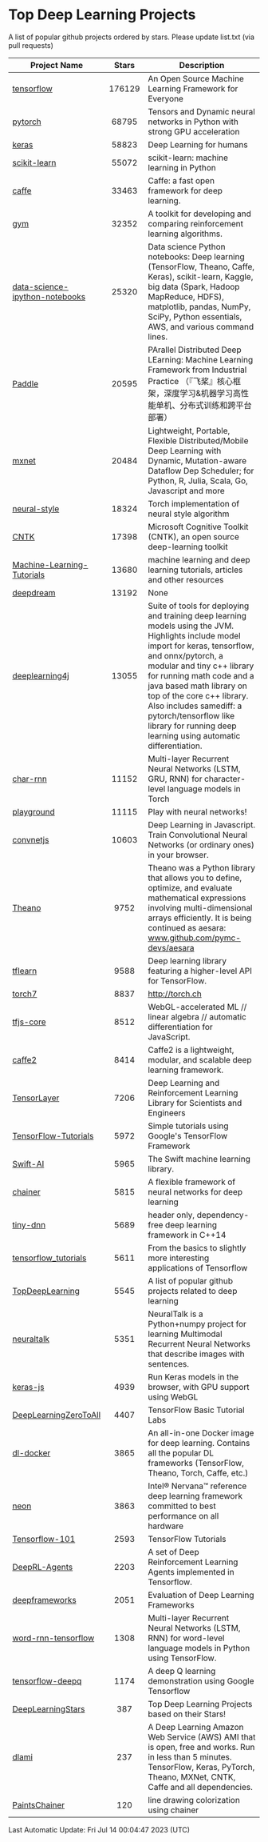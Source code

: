 # Top Deep Learning Projects
A list of popular github projects ordered by stars.
Please update list.txt (via pull requests)

|Project Name| Stars | Description |
| ---------- |:-----:| ----------- |
| [tensorflow](https://github.com/tensorflow/tensorflow) | 176129 | An Open Source Machine Learning Framework for Everyone |
| [pytorch](https://github.com/pytorch/pytorch) | 68795 | Tensors and Dynamic neural networks in Python with strong GPU acceleration |
| [keras](https://github.com/keras-team/keras) | 58823 | Deep Learning for humans |
| [scikit-learn](https://github.com/scikit-learn/scikit-learn) | 55072 | scikit-learn: machine learning in Python |
| [caffe](https://github.com/BVLC/caffe) | 33463 | Caffe: a fast open framework for deep learning. |
| [gym](https://github.com/openai/gym) | 32352 | A toolkit for developing and comparing reinforcement learning algorithms. |
| [data-science-ipython-notebooks](https://github.com/donnemartin/data-science-ipython-notebooks) | 25320 | Data science Python notebooks: Deep learning (TensorFlow, Theano, Caffe, Keras), scikit-learn, Kaggle, big data (Spark, Hadoop MapReduce, HDFS), matplotlib, pandas, NumPy, SciPy, Python essentials, AWS, and various command lines. |
| [Paddle](https://github.com/PaddlePaddle/Paddle) | 20595 | PArallel Distributed Deep LEarning: Machine Learning Framework from Industrial Practice （『飞桨』核心框架，深度学习&机器学习高性能单机、分布式训练和跨平台部署） |
| [mxnet](https://github.com/apache/mxnet) | 20484 | Lightweight, Portable, Flexible Distributed/Mobile Deep Learning with Dynamic, Mutation-aware Dataflow Dep Scheduler; for Python, R, Julia, Scala, Go, Javascript and more |
| [neural-style](https://github.com/jcjohnson/neural-style) | 18324 | Torch implementation of neural style algorithm |
| [CNTK](https://github.com/microsoft/CNTK) | 17398 | Microsoft Cognitive Toolkit (CNTK), an open source deep-learning toolkit |
| [Machine-Learning-Tutorials](https://github.com/ujjwalkarn/Machine-Learning-Tutorials) | 13680 | machine learning and deep learning tutorials, articles and other resources  |
| [deepdream](https://github.com/google/deepdream) | 13192 | None |
| [deeplearning4j](https://github.com/deeplearning4j/deeplearning4j) | 13055 | Suite of tools for deploying and training deep learning models using the JVM. Highlights include model import for keras, tensorflow, and onnx/pytorch, a modular and tiny c++ library for running math code and a java based math library on top of the core c++ library. Also includes samediff: a pytorch/tensorflow like library for running deep learning using automatic differentiation. |
| [char-rnn](https://github.com/karpathy/char-rnn) | 11152 | Multi-layer Recurrent Neural Networks (LSTM, GRU, RNN) for character-level language models in Torch |
| [playground](https://github.com/tensorflow/playground) | 11115 | Play with neural networks! |
| [convnetjs](https://github.com/karpathy/convnetjs) | 10603 | Deep Learning in Javascript. Train Convolutional Neural Networks (or ordinary ones) in your browser. |
| [Theano](https://github.com/Theano/Theano) | 9752 | Theano was a Python library that allows you to define, optimize, and evaluate mathematical expressions involving multi-dimensional arrays efficiently. It is being continued as aesara: www.github.com/pymc-devs/aesara |
| [tflearn](https://github.com/tflearn/tflearn) | 9588 | Deep learning library featuring a higher-level API for TensorFlow. |
| [torch7](https://github.com/torch/torch7) | 8837 | http://torch.ch |
| [tfjs-core](https://github.com/tensorflow/tfjs-core) | 8512 | WebGL-accelerated ML // linear algebra // automatic differentiation for JavaScript. |
| [caffe2](https://github.com/facebookarchive/caffe2) | 8414 | Caffe2 is a lightweight, modular, and scalable deep learning framework. |
| [TensorLayer](https://github.com/tensorlayer/TensorLayer) | 7206 | Deep Learning and Reinforcement Learning Library for Scientists and Engineers  |
| [TensorFlow-Tutorials](https://github.com/nlintz/TensorFlow-Tutorials) | 5972 | Simple tutorials using Google's TensorFlow Framework |
| [Swift-AI](https://github.com/Swift-AI/Swift-AI) | 5965 | The Swift machine learning library. |
| [chainer](https://github.com/chainer/chainer) | 5815 | A flexible framework of neural networks for deep learning |
| [tiny-dnn](https://github.com/tiny-dnn/tiny-dnn) | 5689 | header only, dependency-free deep learning framework in C++14 |
| [tensorflow_tutorials](https://github.com/pkmital/tensorflow_tutorials) | 5611 | From the basics to slightly more interesting applications of Tensorflow |
| [TopDeepLearning](https://github.com/aymericdamien/TopDeepLearning) | 5545 | A list of popular github projects related to deep learning |
| [neuraltalk](https://github.com/karpathy/neuraltalk) | 5351 | NeuralTalk is a Python+numpy project for learning Multimodal Recurrent Neural Networks that describe images with sentences. |
| [keras-js](https://github.com/transcranial/keras-js) | 4939 | Run Keras models in the browser, with GPU support using WebGL |
| [DeepLearningZeroToAll](https://github.com/hunkim/DeepLearningZeroToAll) | 4407 | TensorFlow Basic Tutorial Labs |
| [dl-docker](https://github.com/floydhub/dl-docker) | 3865 | An all-in-one Docker image for deep learning. Contains all the popular DL frameworks (TensorFlow, Theano, Torch, Caffe, etc.) |
| [neon](https://github.com/NervanaSystems/neon) | 3863 | Intel® Nervana™ reference deep learning framework committed to best performance on all hardware |
| [Tensorflow-101](https://github.com/sjchoi86/Tensorflow-101) | 2593 | TensorFlow Tutorials |
| [DeepRL-Agents](https://github.com/awjuliani/DeepRL-Agents) | 2203 | A set of Deep Reinforcement Learning Agents implemented in Tensorflow. |
| [deepframeworks](https://github.com/zer0n/deepframeworks) | 2051 | Evaluation of Deep Learning Frameworks |
| [word-rnn-tensorflow](https://github.com/hunkim/word-rnn-tensorflow) | 1308 | Multi-layer Recurrent Neural Networks (LSTM, RNN) for word-level language models in Python using TensorFlow. |
| [tensorflow-deepq](https://github.com/siemanko/tensorflow-deepq) | 1174 | A deep Q learning demonstration using Google Tensorflow |
| [DeepLearningStars](https://github.com/hunkim/DeepLearningStars) | 387 | Top Deep Learning Projects based on their Stars! |
| [dlami](https://github.com/ritchieng/dlami) | 237 | A Deep Learning Amazon Web Service (AWS) AMI that is open, free and works. Run in less than 5 minutes. TensorFlow, Keras, PyTorch, Theano, MXNet, CNTK, Caffe and all dependencies. |
| [PaintsChainer](https://github.com/taizan/PaintsChainer) | 120 | line drawing colorization using chainer |

Last Automatic Update: Fri Jul 14 00:04:47 2023 (UTC)
